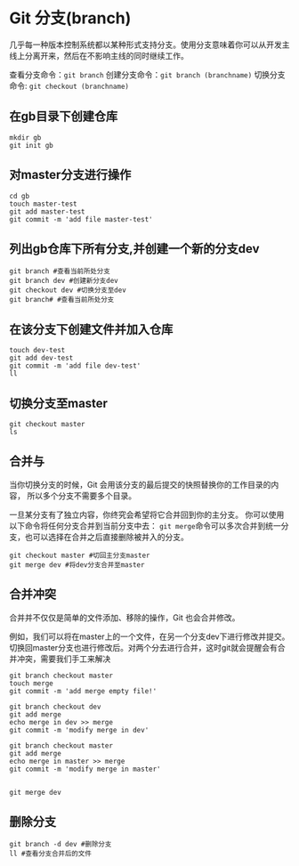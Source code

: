 # Git 分支(branch)

几乎每一种版本控制系统都以某种形式支持分支。使用分支意味着你可以从开发主线上分离开来，然后在不影响主线的同时继续工作。

查看分支命令：`git branch`
创建分支命令：`git branch (branchname)`
切换分支命令: `git checkout (branchname)`


## 在gb目录下创建仓库
```shell
mkdir gb
git init gb
```
## 对master分支进行操作
```shell
cd gb
touch master-test
git add master-test
git commit -m 'add file master-test'
```

## 列出gb仓库下所有分支,并创建一个新的分支dev
```shell
git branch #查看当前所处分支
git branch dev #创建新分支dev
git checkout dev #切换分支至dev
git branch# #查看当前所处分支
```

## 在该分支下创建文件并加入仓库
```shell
touch dev-test
git add dev-test
git commit -m 'add file dev-test'
ll
```

## 切换分支至master
```shell
git checkout master
ls
```

## 合并与
当你切换分支的时候，Git 会用该分支的最后提交的快照替换你的工作目录的内容， 所以多个分支不需要多个目录。

一旦某分支有了独立内容，你终究会希望将它合并回到你的主分支。 你可以使用以下命令将任何分支合并到当前分支中去：
`git merge`命令可以多次合并到统一分支，也可以选择在合并之后直接删除被并入的分支。

```shell
git checkout master #切回主分支master
git merge dev #将dev分支合并至master
```

## 合并冲突
合并并不仅仅是简单的文件添加、移除的操作，Git 也会合并修改。

例如，我们可以将在master上的一个文件，在另一个分支dev下进行修改并提交。切换回master分支也进行修改后。对两个分去进行合并，这时git就会提醒会有合并冲突，需要我们手工来解决
```shell
git branch checkout master
touch merge
git commit -m 'add merge empty file!'

git branch checkout dev
git add merge
echo merge in dev >> merge
git commit -m 'modify merge in dev'

git branch checkout master
git add merge
echo merge in master >> merge
git commit -m 'modify merge in master'


git merge dev
```

## 删除分支
```shell
git branch -d dev #删除分支
ll #查看分支合并后的文件
```